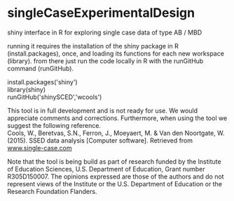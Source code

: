 # singleCaseExperimentalDesign
shiny interface in R for exploring single case data of type AB / MBD

running it requires the installation of the shiny package in R (install.packages), once, and loading its functions for each new workspace (library).
from there just run the code locally in R with the runGitHub command (runGitHub).

install.packages('shiny')<br>
library(shiny)<br>
runGitHub('shinySCED','wcools')<br>

This tool is in full development and is not ready for use. We would appreciate comments and corrections. Furthermore, when using the tool we suggest the following reference.<br>
Cools, W., Beretvas, S.N., Ferron, J., Moeyaert, M. & Van den Noortgate, W. (2015). SSED data analysis [Computer software]. Retrieved from www.single-case.com

Note that the tool is being build as part of research funded by the Institute of Education Sciences, U.S. Department of Education, Grant number R305D150007. The opinions expressed are those of the authors and do not represent views of the Institute or the U.S. Department of Education or the Research Foundation Flanders.
